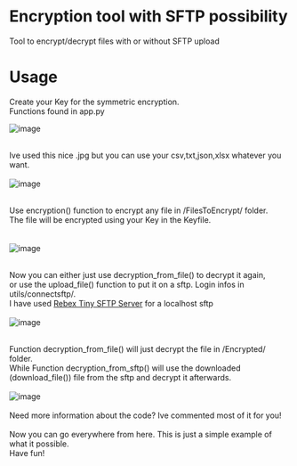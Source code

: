 # Encryption tool with SFTP possibility

Tool to encrypt/decrypt files with or without SFTP upload

# Usage

Create your Key for the symmetric encryption.
<br />
Functions found in app.py
<br />

![image](https://user-images.githubusercontent.com/108484798/178458922-018e05b5-460e-4bbe-a16f-c70b6365cdd8.png)
<br />
<br />

Ive used this nice .jpg but you can use your csv,txt,json,xlsx whatever you want.
<br />
<br />
![image](https://user-images.githubusercontent.com/108484798/178459852-f2f2c5a0-674b-4e63-a64c-e237f5100b98.png)
<br />
<br />

Use encryption() function to encrypt any file in /FilesToEncrypt/ folder.<br />
The file will be encrypted using your Key in the Keyfile.<br />
<br />
<br />
![image](https://user-images.githubusercontent.com/108484798/178460352-7e2f62ba-a921-4134-8eb1-68676fcfe7d8.png)
<br />
<br />

Now you can either just use decryption_from_file() to decrypt it again,<br />
or use the upload_file() function to put it on a sftp. Login infos in utils/connectsftp/.<br />
I have used [Rebex Tiny SFTP Server](https://www.rebex.net/tiny-sftp-server/) for a localhost sftp
<br />
<br />
![image](https://user-images.githubusercontent.com/108484798/178461404-1ec0c3f0-f9f2-4743-859b-3292c9ae9273.png)
<br />
<br />

Function decryption_from_file() will just decrypt the file in /Encrypted/ folder.<br />
While Function decryption_from_sftp() will use the downloaded (download_file()) file from the sftp and decrypt it afterwards.
<br />
<br />
![image](https://user-images.githubusercontent.com/108484798/178462916-5fd351ca-7f70-4b9a-bac5-6c8609632f72.png)
<br />
<br />
Need more information about the code? Ive commented most of it for you!
<br />
<br />
Now you can go everywhere from here. This is just a simple example of what it possible.<br />
Have fun!


